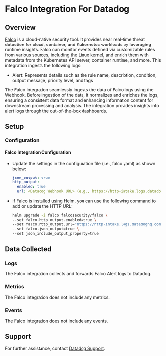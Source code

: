 # Falco Integration For Datadog

## Overview

[Falco][1] is a cloud-native security tool. It provides near real-time threat detection for cloud, container, and Kubernetes workloads by leveraging runtime insights. Falco can monitor events defined via customizable rules from various sources, including the Linux kernel, and enrich them with metadata from the Kubernetes API server, container runtime, and more.
This integration ingests the following logs:

- Alert: Represents details such as the rule name, description, condition, output message, priority level, and tags

The Falco integration seamlessly ingests the data of Falco logs using the Webhook. Before ingestion of the data, it normalizes and enriches the logs, ensuring a consistent data format and enhancing information content for downstream processing and analysis. The integration provides insights into alert logs through the out-of-the-box dashboards.

## Setup

### Configuration

#### Falco Integration Configuration

- Update the settings in the configuration file (i.e., falco.yaml) as shown below:

  ```yaml
  json_output: true
  http_output:
    enabled: true
    url: <Datadog Webhook URL> (e.g., https://http-intake.logs.datadoghq.com/api/v2/logs?dd-api-key=<dd-api-key>&ddsource=falco)
  ```

- If Falco is installed using Helm, you can use the following command to add or update the HTTP URL:

  ```bash
  helm upgrade -i falco falcosecurity/falco \
  --set falco.http_output.enabled=true \
  --set falco.http_output.url="https://http-intake.logs.datadoghq.com/api/v2/logs?dd-api-key=<dd-api-key>&ddsource=falco" \
  --set falco.json_output=true \
  --set json_include_output_property=true
  ```

## Data Collected

### Logs

The Falco integration collects and forwards Falco Alert logs to Datadog.

### Metrics

The Falco integration does not include any metrics.

### Events

The Falco integration does not include any events.

## Support

For further assistance, contact [Datadog Support][2].

[1]: https://falco.org/docs/getting-started/
[2]: https://docs.datadoghq.com/help/
